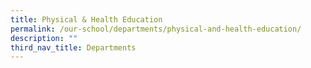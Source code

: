 ```yaml
---
title: Physical & Health Education
permalink: /our-school/departments/physical-and-health-education/
description: ""
third_nav_title: Departments
---
```

